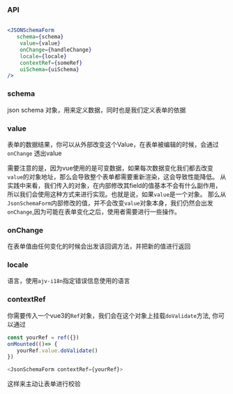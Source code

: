  ### API
```jsx

<JSONSchemaForm
   schema={schema}
    value={value}
    onChange={handleChange}
    locale={locale}
    contextRef={someRef}
    uiSchema={uiSchema}
/>
```
### schema

json schema 对象，用来定义数据，同时也是我们定义表单的依据

### value

表单的数据结果，你可以从外部改变这个Value，在表单被编辑的时候，会通过`onChange` 透出value

需要注意的是，因为vue使用的是可变数据，如果每次数据变化我们都去改变`value`的对象地址，那么会导致整个表单都需要重新渲染，这会导致性能降低。
从实践中来看，我们传入的对象，在内部修改其field的值基本不会有什么副作用，所以我们会使用这种方式来进行实现。也就是说，如果`value`是一个对象。
那么从`JsonSchemaForm`内部修改的值，并不会改变`value`对象本身，我们仍然会出发`onChange`,因为可能在表单变化之后，使用者需要进行一些操作。


### onChange
在表单值由任何变化的时候会出发该回调方法，并把新的值进行返回

### locale

语言，使用`ajv-i18n`指定错误信息使用的语言

### contextRef
你需要传入一个vue3的`Ref`对象，我们会在这个对象上挂载`doValidate`方法, 你可以通过
```ts
const yourRef = ref({})
onMounted(()=> {
   yourRef.value.doValidate()
})

<JsonSchemaForm contextRef={yourRef}>
```
这样来主动让表单进行校验